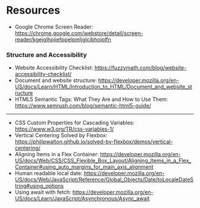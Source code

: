 # Resources
- Google Chrome Screen Reader: https://chrome.google.com/webstore/detail/screen-reader/kgejglhpjiefppelpmljglcjbhoiplfn

### Structure and Accessibility
- Website Accessibility Checklist: https://fuzzymath.com/blog/website-accessibility-checklist/
- Document and website structure: https://developer.mozilla.org/en-US/docs/Learn/HTML/Introduction_to_HTML/Document_and_website_structure
- HTML5 Semantic Tags: What They Are and How to Use Them: https://www.semrush.com/blog/semantic-html5-guide/

----
- CSS Custom Properties for Cascading Variables: https://www.w3.org/TR/css-variables-1/
- Vertical Centering Solved by Flexbox: https://philipwalton.github.io/solved-by-flexbox/demos/vertical-centering/
- Aligning Items in a Flex Container: https://developer.mozilla.org/en-US/docs/Web/CSS/CSS_Flexible_Box_Layout/Aligning_Items_in_a_Flex_Container#using_auto_margins_for_main_axis_alignment
- Human readable local date: https://developer.mozilla.org/en-US/docs/Web/JavaScript/Reference/Global_Objects/Date/toLocaleDateString#using_options
- Using await with fetch: https://developer.mozilla.org/en-US/docs/Learn/JavaScript/Asynchronous/Async_await
